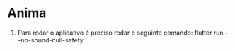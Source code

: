 # Anima

1. Para rodar o aplicativo é preciso rodar o seguinte comando: 
  flutter run --no-sound-null-safety
